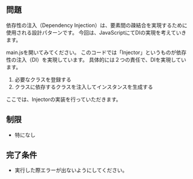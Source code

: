 ## 問題

依存性の注入（Dependency Injection）は、要素間の疎結合を実現するために使用される設計パターンです。
今回は、JavaScriptにてDIの実現を考えていきます。

main.jsを開いてみてください。
このコードでは「Injector」というものが依存性の注入（DI）を実現しています。
具体的には２つの責任で、DIを実現しています。

1. 必要なクラスを登録する
2. クラスに依存するクラスを注入してインスタンスを生成する

ここでは、Injectorの実装を行っていただきます。

## 制限

- 特になし

## 完了条件

- 実行した際エラーが出ないようにしてください。
